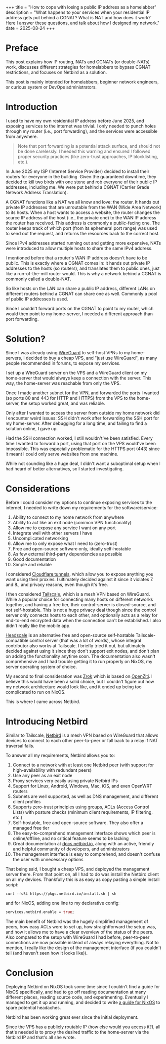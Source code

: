 +++
title = "How to cope with losing a public IP address as a homelabber"
description = "What happens to your services when your residential IP address gets put behind a CGNAT? What is NAT and how does it work? Here I answer these questions, and talk about how I designed my network."
date = 2025-08-24
+++

# Preface

This post explains how IP routing, NATs and CGNATs (or double-NATs) work, discusses different strategies for homelabbers to bypass CGNAT restrictions, and focuses on Netbird as a solution.

This post is mainly intended for homelabbers, beginner network engineers, or curious system or DevOps administrators.

# Introduction

I used to have my own residential IP address before June 2025, and exposing services to the internet was trivial. I only needed to punch holes through my router (i.e., port forwarding), and the services were accessible from anywhere.

> Note that port forwarding is a potential attack surface, and should not be done carelessly. I heeded this warning and ensured I followed proper security practices (like zero-trust approaches, IP blocklisting, etc.).

In June 2025 my ISP (Internet Service Provider) decided to install their routers for everyone in the building. Given the guaranteed downtime, they decided to kill two birds with one stone and rob everyone of their public IP addresses, including me. We were put behind a CGNAT (Carrier Grade Network Address Translation).

A CGNAT functions like a NAT we all know and love: the router. It hands out private IP addresses that are unroutable from the WAN (Wide Area Network) to its hosts. When a host wants to access a website, the router changes the source IP address of the host (i.e., the private one) to the WAN IP address the router has received. This address is commonly a public-facing one. The router keeps track of which port (from its ephemeral port range) was used to send out the request, and returns the resources back to the correct host.

Since IPv4 addresses started running out and getting more expensive, NATs were introduced to allow multiple hosts to share the same IPv4 address.

I mentioned before that a router's WAN IP address doesn't have to be public. This is exactly where a CGNAT comes in: it hands out private IP addresses to the hosts (so routers), and translates them to public ones, just like a run-of-the-mill router would. This is why a network behind a CGNAT is commonly called a double-NAT.

So like hosts on the LAN can share a public IP address, different LANs on different routers behind a CGNAT can share one as well. Commonly a pool of public IP addresses is used.

Since I couldn't forward ports on the CGNAT to point to my router, which would then point to my home-server, I needed a different approach than port forwarding.

# Solution?

Since I was already using [WireGuard](https://www.wireguard.com/) to self-host VPNs to my home-servers, I decided to buy a cheap VPS, and "just use WireGuard", as many people recommended in forums, to expose my services.

I set up a WireGuard server on the VPS and a WireGuard client on my home-server that would always keep a connection with the server. This way, the home-server was reachable from only the VPS.

Once I made another subnet for the VPN, and forwarded the ports I wanted (so ports 80 and 443 for HTTP and HTTPS) from the VPS to the home-server, the setup worked great, and was reliable.

Only after I wanted to access the server from outside my home network did I encounter weird issues: SSH didn't work after forwarding the SSH port for my home-server. After debugging for a long time, and failing to find a solution online, I gave up.

Had the SSH connection worked, I still wouldn't've been satisfied. Every time I wanted to forward a port, using that port on the VPS would've been impossible. This was especially problematic for the HTTPS port (443) since it meant I could only serve websites from one machine.

While not sounding like a huge deal, I didn't want a suboptimal setup when I had heard of better alternatives, so I started investigating.

# Considerations

Before I could consider my options to continue exposing services to the internet, I needed to write down my requirements for the software/service:

 1. Ability to connect to my home network from anywhere
 2. Ability to act like an exit node (common VPN functionality)
 3. Allow me to expose any service I want on any port
 4. Integrate well with other servers I have
 5. Uncomplicated networking
 6. Allow me to only expose what I need to (zero-trust)
 7. Free and open-source software only, ideally self-hostable
 8. As few external third-party dependencies as possible
 9. Good documentation
10. Simple and reliable

I considered [Cloudflare tunnels](https://developers.cloudflare.com/cloudflare-one/connections/connect-devices/warp/configure-warp/route-traffic/split-tunnels/), which allow you to expose anything you want using their proxies. I ultimately decided against it since it violates 7. and 8., and privacy reasons, even though it's free.

I then considered [Tailscale](https://tailscale.com/), which is a mesh VPN based on WireGuard. While a popular choice for connecting many hosts on different networks together, and having a free tier, their control-server is closed-source, and not self-hostable. This is not a huge privacy deal though since the control server only connects hosts to each other, and optionally acts as a relay for end-to-end encrypted data when the connection can't be established. I also didn't really like the mobile app.

[Headscale](https://headscale.net/stable/) is an alternative free and open-source self-hostable Tailscale-compatible control server (that was a lot of words), whose integral contributor also works at Tailscale. I briefly tried it out, but ultimately decided against using it since they don't support exit nodes, and don't plan on adding the functionality anytime soon. The documentation also wasn't comprehensive and I had trouble getting it to run properly on NixOS, my server operating system of choice.

My second to final consideration was [Zrok](https://zrok.io/) which is based on [OpenZiti](https://openziti.io/). I believe this would have been a solid choice, but I couldn't figure out how my network architecture would look like, and it ended up being too complicated to run on NixOS.

This is where I came across Netbird.

# Introducing Netbird

Similar to Tailscale, [Netbird](https://netbird.io/) is a mesh VPN based on WireGuard that allows devices to connect to each other peer-to-peer or fall back to a relay if NAT traversal fails.

To answer all my requirements, Netbird allows you to:

 1. Connect to a network with at least one Netbird peer (with support for high-availability with redundant peers)
 2. Use any peer as an exit node
 3. Proxy services very easily using private Netbird IPs
 4. Support for Linux, Android, Windows, Mac, iOS, and even OpenWRT routers
 5. Subnets are well supported, as well as DNS management, and different client profiles
 6. Supports zero-trust principles using groups, ACLs (Access Control Lists) with posture checks (minimum client requirements, IP filtering, etc.)
 7. Self-hostable, free and open-source software. They also offer a managed free tier
 8. The easy-to-comprehend management interface shows which peer is online/offline, and no critical feature seems to be lacking
 9. Great documentation at [docs.netbird.io](https://docs.netbird.io/), along with an active, friendly and helpful community of developers, and administrators
10. The management interface is easy to comprehend, and doesn't confuse the user with unnecessary options

That being said, I bought a cheap VPS, and deployed the management server there. From that point on, all I had to do was install the Netbird client on all my devices. Thankfully this is as easy as copy pasting a simple install script:
```bash, copy
curl -fsSL https://pkgs.netbird.io/install.sh | sh
```
and for NixOS, adding one line to my declarative config: 
```nix
services.netbird.enable = true;
```

The main benefit of Netbird was the hugely simplified management of peers, how easy ACLs were to set up, how straightforward the setup was, and how it allows me to have a clear overview of the status of the peers. Also compared to the setup with WireGuard I had before, peer-to-peer connections are now possible instead of always relaying everything. Not to mention, I really like the design of the management interface (if you couldn't tell (and haven't seen how it looks like)).

# Conclusion

Deploying Netbird on NixOS took some time since I couldn't find a guide for NixOS specifically, and had to go off reading documentation at many different places, reading source code, and experimenting. Eventually I managed to get it up and running, and decided to write [a guide for NixOS](https://lukadeka.com/blog/setting-up-netbird-on-nixos) to spare potential headaches.

Netbird has been working great ever since the initial deployment.

Since the VPS has a publicly routable IP (how else would you access it?), all that's needed is to proxy the desired traffic to the home-server via the Netbird IP and that's all she wrote.


